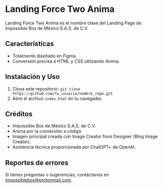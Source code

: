 # Landing Force Two Anima
 Landing Force Two Anima es el nombre clave del Landing Page de Impossible Box de México S.A.S. de C.V.

## Características
- Totalmente diseñado en Figma.
- Conversión precisa a HTML y CSS utilizando Anima.


## Instalación y Uso
1. Clona este repositorio: `git clone https://github.com/tu_usuario/nombre_repo.git`
2. Abre el archivo `index.html` en tu navegador.


## Créditos
- Impossible Box de México S.A.S. de C.V.
-  Anima por la conversión a código
- Imagen principal creada con Image Creator from Designer (Bing Image Creator).
- Asistencia técnica proporcionada por ChatGPT+ de OpenAI.


## Reportes de errores
Si tienes preguntas o sugerencias, contáctanos en impossiblebox@protonmail.com.
